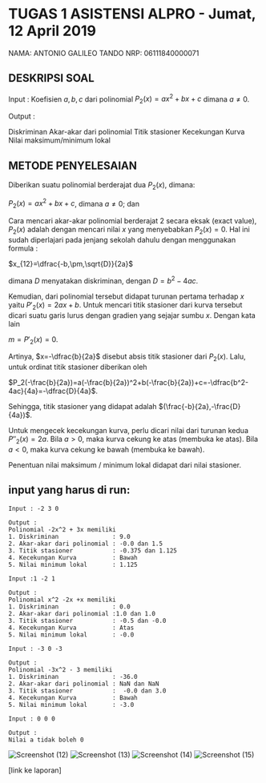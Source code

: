 # TUGAS 1 ASISTENSI ALPRO - Jumat, 12 April 2019
NAMA: ANTONIO GALILEO TANDO
NRP: 06111840000071

## DESKRIPSI SOAL
Input : Koefisien $a,b,c$ dari polinomial $P_2(x)=ax^2+bx+c$ dimana $a\neq0$.

Output :

Diskriminan
Akar-akar dari polinomial
Titik stasioner
Kecekungan Kurva
Nilai maksimum/minimum lokal

## METODE PENYELESAIAN
Diberikan suatu polinomial berderajat dua $P_2(x)$, dimana:

$P_2(x)=ax^2+bx+c$, dimana $a\neq0$; dan

Cara mencari akar-akar polinomial berderajat 2 secara eksak (exact value), $P_2(x)$ adalah dengan mencari nilai $x$ yang menyebabkan $P_2(x)=0$. Hal ini sudah diperlajari pada jenjang sekolah dahulu dengan menggunakan formula :

$x_{12}=\dfrac{-b,\pm,\sqrt{D}}{2a}$

dimana $D$ menyatakan diskriminan, dengan $D=b^2-4ac$.

Kemudian, dari polinomial tersebut didapat turunan pertama terhadap $x$ yaitu $P'_2(x)=2ax+b$. Untuk mencari titik stasioner dari kurva tersebut dicari suatu garis lurus dengan gradien yang sejajar sumbu $x$. Dengan kata lain

$m=P'_2(x)=0$.

Artinya, $x=-\dfrac{b}{2a}$ disebut absis titik stasioner dari $P_2(x)$. Lalu, untuk ordinat titik stasioner diberikan oleh

$P_2(-\frac{b}{2a})=a(-\frac{b}{2a})^2+b(-\frac{b}{2a})+c=-\dfrac{b^2-4ac}{4a}=-\dfrac{D}{4a}$.

Sehingga, titik stasioner yang didapat adalah $(\frac{-b}{2a},-\frac{D}{4a})$.

Untuk mengecek kecekungan kurva, perlu dicari nilai dari turunan kedua $P''_2(x)=2a$. Bila $a>0$, maka kurva cekung ke atas (membuka ke atas). Bila $a<0$, maka kurva cekung ke bawah (membuka ke bawah).

Penentuan nilai maksimum / minimum lokal didapat dari nilai stasioner.

## input yang harus di run:
~~~~
Input : -2 3 0

Output :
Polinomial -2x^2 + 3x memiliki
1. Diskriminan               : 9.0
2. Akar-akar dari polinomial : -0.0 dan 1.5
3. Titik stasioner           : -0.375 dan 1.125
4. Kecekungan Kurva          : Bawah
5. Nilai minimum lokal       : 1.125

Input :1 -2 1

Output :
Polinomial x^2 -2x +x memiliki
1. Diskriminan               : 0.0
2. Akar-akar dari polinomial :1.0 dan 1.0
3. Titik stasioner           : -0.5 dan -0.0
4. Kecekungan Kurva          : Atas
5. Nilai minimum lokal       : -0.0

Input : -3 0 -3

Output :
Polinomial -3x^2 - 3 memiliki
1. Diskriminan               : -36.0
2. Akar-akar dari polinomial : NaN dan NaN
3. Titik stasioner           :  -0.0 dan 3.0
4. Kecekungan Kurva          : Bawah
5. Nilai minimum lokal       : -3.0

Input : 0 0 0

Output :
Nilai a tidak boleh 0
~~~~
![Screenshot (12)](https://user-images.githubusercontent.com/49533248/56495799-0b55a880-6521-11e9-9f1c-82a7471811d4.png)
![Screenshot (13)](https://user-images.githubusercontent.com/49533248/56495810-1577a700-6521-11e9-8bbd-ca1ee0b9a7f0.png)
![Screenshot (14)](https://user-images.githubusercontent.com/49533248/56495818-190b2e00-6521-11e9-9e2a-23c2bfe9205a.png)
![Screenshot (15)](https://user-images.githubusercontent.com/49533248/56495823-1c9eb500-6521-11e9-96e9-296592338142.png)


[link ke laporan]
